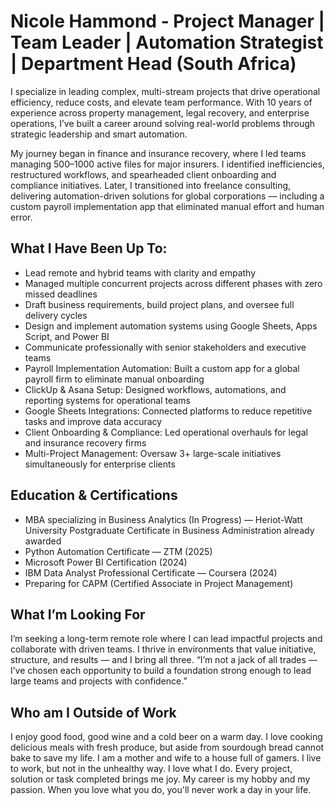 # Nicole Hammond - Project Manager | Team Leader | Automation Strategist | Department Head (South Africa)

I specialize in leading complex, multi-stream projects that drive operational efficiency, reduce costs, and elevate team performance. With 10 years of experience across property management, legal recovery, and enterprise operations, I’ve built a career around solving real-world problems through strategic leadership and smart automation.

My journey began in finance and insurance recovery, where I led teams managing 500–1000 active files for major insurers. I identified inefficiencies, restructured workflows, and spearheaded client onboarding and compliance initiatives. Later, I transitioned into freelance consulting, delivering automation-driven solutions for global corporations — including a custom payroll implementation app that eliminated manual effort and human error.


## What I Have Been Up To:
- Lead remote and hybrid teams with clarity and empathy
- Managed multiple concurrent projects across different phases with zero missed deadlines
- Draft business requirements, build project plans, and oversee full delivery cycles
- Design and implement automation systems using Google Sheets, Apps Script, and Power BI
- Communicate professionally with senior stakeholders and executive teams
- Payroll Implementation Automation: Built a custom app for a global payroll firm to eliminate manual onboarding
- ClickUp & Asana Setup: Designed workflows, automations, and reporting systems for operational teams
- Google Sheets Integrations: Connected platforms to reduce repetitive tasks and improve data accuracy
- Client Onboarding & Compliance: Led operational overhauls for legal and insurance recovery firms
- Multi-Project Management: Oversaw 3+ large-scale initiatives simultaneously for enterprise clients

 
##  Education & Certifications
- MBA specializing in Business Analytics (In Progress) — Heriot-Watt University
Postgraduate Certificate in Business Administration already awarded
- Python Automation Certificate — ZTM (2025)
- Microsoft Power BI Certification (2024)
- IBM Data Analyst Professional Certificate — Coursera (2024)
- Preparing for CAPM (Certified Associate in Project Management)


## What I’m Looking For
I’m seeking a long-term remote role where I can lead impactful projects and collaborate with driven teams. I thrive in environments that value initiative, structure, and results — and I bring all three.
“I’m not a jack of all trades — I’ve chosen each opportunity to build a foundation strong enough to lead large teams and projects with confidence.”

## Who am I Outside of Work
I enjoy good food, good wine and a cold beer on a warm day.
I love cooking delicious meals with fresh produce, but aside from sourdough bread cannot bake to save my life.
I am a mother and wife to a house full of gamers.
I live to work, but not in the unhealthy way. I love what I do. Every project, solution or task completed brings me joy. My career is my hobby and my passion. When you love what you do, you'll never work a day in your life.
